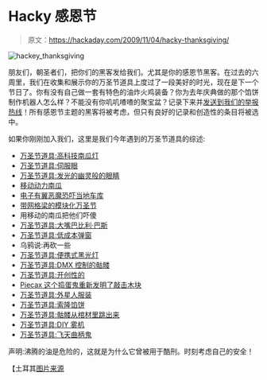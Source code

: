 # Hacky 感恩节

> 原文：<https://hackaday.com/2009/11/04/hacky-thanksgiving/>

![hackey_thanksgiving](img/86101a505b1ada9c68e9f187992f8c97.png "hackey_thanksgiving")

朋友们，朝圣者们，把你们的黑客发给我们。尤其是你的感恩节黑客。在过去的六周里，我们在收集和展示你的万圣节道具上度过了一段美好的时光，现在是下一个节日了。你有没有自己做一套有特色的油炸火鸡装备？你为去年庆典做的那个馅饼制作机器人怎么样？不能没有你叽叽喳喳的聚宝盆？记录下来并[发送到我们的举报热线](http://hackaday.com/contact-hack-a-day/)！所有感恩节主题的黑客将被考虑，但只有良好的记录和创造性的条目将被选中。

如果你刚刚加入我们，这里是我们今年遇到的万圣节道具的综述:

*   [万圣节道具:高科技南瓜灯](http://hackaday.com/2009/10/29/halloween-props-techy-jack-o-lanterns/)
*   [万圣节道具:伺服眼](http://hackaday.com/2009/10/26/halloween-props-servo-eyes/)
*   [万圣节道具:发光的幽灵般的眼睛](http://hackaday.com/2009/10/24/halloween-prop-glowing-spooky-eyes/)
*   [移动动力南瓜](http://hackaday.com/2009/10/19/shift-powered-pumpkins/)
*   [电子有翼恶魔恐吓当地车库](http://hackaday.com/2009/10/16/animatronic-winged-demon-terrorizes-local-garage/)
*   [带网格梁的模块化万圣节](http://hackaday.com/2009/10/08/a-modular-halloween-with-grid-beam/)
*   用移动的南瓜把他们吓傻
*   [万圣节道具:大嘴巴比利·巴斯](http://hackaday.com/2009/10/06/halloween-prop-bigmouth-billy-bass/)
*   [万圣节道具:低成本弹窗](http://hackaday.com/2009/10/05/halloween-props-low-cost-popup/)
*   乌鸦说:再砍一些
*   [万圣节道具:便携式黑光灯](http://hackaday.com/2009/10/02/halloween-prop-portable-black-light/)
*   [万圣节道具:DMX 控制的骷髅](http://hackaday.com/2009/09/28/halloween-props-dmx-controlled-skeleton/)
*   [万圣节道具:开创性的](http://hackaday.com/2009/09/26/halloween-prop-the-ground-breaker/)
*   [Piecax 这个捣蛋鬼重新发明了敲击木块](http://hackaday.com/2009/10/27/piecax-the-poltergeist-reinvents-the-knock-block/)
*   [万圣节道具:外星人服装](http://hackaday.com/2009/10/26/halloween-props-alien-costume/)
*   [万圣节道具:索隆馅饼](http://hackaday.com/2009/10/25/halloween-props-pie-of-sauron/)
*   [万圣节道具:骷髅从棺材里跳出来](http://hackaday.com/2009/10/23/halloween-props-skeleton-springs-from-coffin/)
*   [万圣节道具:DIY 雾机](http://hackaday.com/2009/10/15/halloween-prop-diy-fog-machine/)
*   [万圣节道具:飞天曲柄鬼](http://hackaday.com/2009/10/13/halloween-props-flying-crank-ghost/)

声明:沸腾的油是危险的，这就是为什么它曾被用于酷刑。时刻考虑自己的安全！

【土耳其[图片来源](http://commons.wikimedia.org/wiki/File:Oven_roasted_brine-soaked_turkey.jpg)